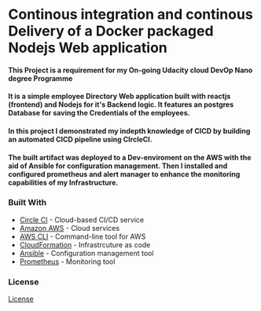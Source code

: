 
# Continous integration and continous Delivery of a Docker packaged Nodejs Web application 
#### This Project is a requirement for my On-going Udacity cloud DevOp Nano degree Programme 
#### It is a simple employee Directory Web application built with reactjs (frontend) and Nodejs for it's Backend logic. It features an postgres Database for saving the Credentials of the employees. 
#### In this project I demonstrated my indepth knowledge of CICD by building an automated CICD pipeline using CIrcleCI. 
#### The built artifact was deployed to a Dev-enviroment on the AWS with the aid of Ansible for configuration management. Then I installed and configured prometheus and alert manager to enhance the monitoring capabilities of my Infrastructure. 

### Built With

- [Circle CI](www.circleci.com) - Cloud-based CI/CD service
- [Amazon AWS](https://aws.amazon.com/) - Cloud services
- [AWS CLI](https://aws.amazon.com/cli/) - Command-line tool for AWS
- [CloudFormation](https://aws.amazon.com/cloudformation/) - Infrastrcuture as code
- [Ansible](https://www.ansible.com/) - Configuration management tool
- [Prometheus](https://prometheus.io/) - Monitoring tool

### License

[License](LICENSE.md)
